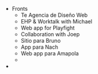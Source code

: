 - Fronts
	- Te Agencia de Diseño Web
	- EHP & Worktalk with Michael
	- Web app for Playfight
	- Collaboration with Joep
	- Sitio para Bruno
	- App para Nach
	- Web app para Amapola
	-
-